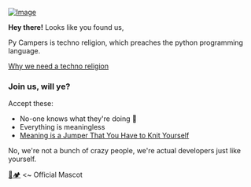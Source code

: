 [![Image](https://i.imgur.com/dbsGJaD.jpg)](https://github.com/pycampers)

__Hey there!__ Looks like you found us,

Py Campers is techno religion, which preaches the python programming language.

[Why we need a techno religion](https://www.youtube.com/watch?v=lgeyUd_piiU)


### Join us, will ye?

Accept these:
- No-one knows what they're doing 🌟
- Everything is meaningless
- [Meaning is a Jumper That You Have to Knit Yourself](https://www.youtube.com/watch?v=psaCM1j9LEM&t=1s)


No, we're not a bunch of crazy people, we're actual developers just like yourself. 

[🐍🏕️](https://github.com/pycampers) <~ Official Mascot
